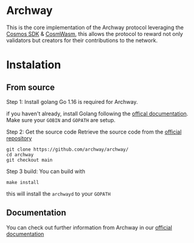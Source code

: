 # Archway
This is the core implementation of the Archway protocol leveraging the [Cosmos SDK](https://cosmos.network) & [CosmWasm](https://cosmwasm.com), this allows the protocol to reward not only validators but creators for their contributions to the network.

# Instalation
## From source
Step 1: Install golang
Go 1.16 is required for Archway.

if you haven't already, install Golang following the [offical documentation](https://golang.org/doc/install). Make sure your `GOBIN` and `GOPATH` are setup.

Step 2: Get the source code
Retrieve the source code from the [official repository](https://github.com/archway/archway)

```
git clone https://github.com/archway/archway/
cd archway 
git checkout main
```

Step 3 build:
You can build with

```
make install
```

this will install the `archwayd` to your `GOPATH`

## Documentation
You can check out further information from Archway in our [official documentation](https://docs.archway.io)


